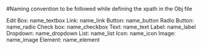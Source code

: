 #Naming convention to be followed while defining the xpath in the Obj file

Edit Box: name_textbox
Link: name_link
Button: name_button
Radio Button: name_radio
Check box: name_checkbox
Text: name_text
Label: name_label
Dropdown: name_dropdown
List: name_list
Icon: name_icon
Image: name_image
Element: name_element







